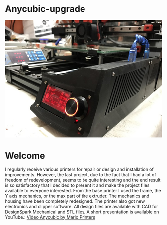 # Anycubic-upgrade

![Image of Anycubic by Mario](https://github.com/mario73z/Anycubic-upgrade/blob/main/INNE/anycubic-by-mario.jpg)

# Welcome
   
   
I regularly receive various printers for repair or design and installation of improvements. However, the last project, due to the fact that I had a lot of freedom of redevelopment, seems to be quite interesting and the end result is so satisfactory that I decided to present it and make the project files available to everyone interested. From the base printer I used the frame, the Y axis mechanics, or the max part of the extruder. The mechanics and housing have been completely redesigned. The printer also got new electronics and clipper software. All design files are available with CAD for DesignSpark Mechanical and STL files. A short presentation is available on YouTube.: [Video Anycubic by Mario Printers](https://www.youtube.com/watch?v=OtKOWbEIliU&ab_channel=MarioM)
